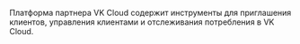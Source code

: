 Платформа партнера VK Cloud содержит инструменты для приглашения клиентов, управления клиентами и отслеживания потребления в VK Cloud.
